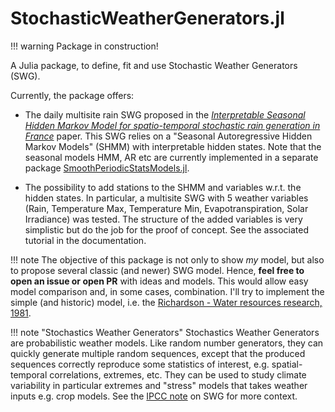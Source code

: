 # StochasticWeatherGenerators.jl


!!! warning
    Package in construction! 

A Julia package, to define, fit and use Stochastic Weather Generators (SWG).

Currently, the package offers:

- The daily multisite rain SWG proposed in the [*Interpretable Seasonal Hidden Markov Model for spatio-temporal stochastic rain generation in France*](https://hal.inrae.fr/hal-04621349) paper. This SWG relies on a "Seasonal Autoregressive Hidden Markov Models" (SHMM) with interpretable hidden states. Note that the seasonal models HMM, AR etc are currently implemented in a separate package [SmoothPeriodicStatsModels.jl](https://github.com/dmetivie/SmoothPeriodicStatsModels.jl).

- The possibility to add stations to the SHMM and variables w.r.t. the hidden states. In particular, a multisite SWG with 5 weather variables (Rain, Temperature Max, Temperature Min, Evapotranspiration, Solar Irradiance) was tested. The structure of the added variables is very simplistic but do the job for the proof of concept. See the associated tutorial in the documentation.

!!! note
    The objective of this package is not only to show *my* model, but also to propose several classic (and newer) SWG model. Hence, **feel free to open an issue or open PR** with ideas and models.
    This would allow easy model comparison and, in some cases, combination.
    I'll try to implement the simple (and historic) model, i.e. the [Richardson - Water resources research, 1981](https://agupubs.onlinelibrary.wiley.com/doi/abs/10.1029/wr017i001p00182).

!!! note "Stochastics Weather Generators"
    Stochastics Weather Generators are probabilistic weather models. Like random number generators, they can quickly generate multiple random sequences, except that the produced sequences correctly reproduce some statistics of interest, e.g. spatial-temporal correlations, extremes, etc.
    They can be used to study climate variability in particular extremes and "stress" models that takes weather inputs e.g. crop models. See the [IPCC note](https://www.ipcc-data.org/guidelines/pages/weather_generators.html) on SWG for more context.

